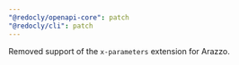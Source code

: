 ```yaml
---
"@redocly/openapi-core": patch
"@redocly/cli": patch
---
```


Removed support of the `x-parameters` extension for Arazzo.
